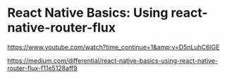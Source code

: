 # React Native Basics: Using react-native-router-flux
https://www.youtube.com/watch?time_continue=1&amp;v=D5nLuhC6lGE

https://medium.com/differential/react-native-basics-using-react-native-router-flux-f11e5128aff9
